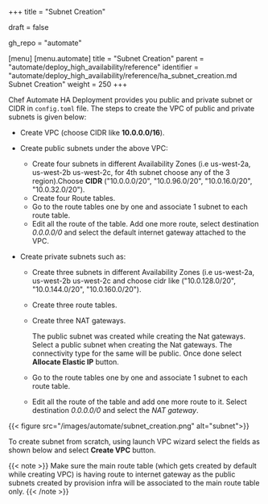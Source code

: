 +++
title = "Subnet Creation"

draft = false

gh_repo = "automate"

[menu]
  [menu.automate]
    title = "Subnet Creation"
    parent = "automate/deploy_high_availability/reference"
    identifier = "automate/deploy_high_availability/reference/ha_subnet_creation.md Subnet Creation"
    weight = 250
+++

Chef Automate HA Deployment provides you public and private subnet or CIDR in `config.toml` file. The steps to create the VPC of public and private subnets is given below:

* Create VPC (choose CIDR like **10.0.0.0/16**).
* Create public subnets under the above VPC:

    * Create four subnets in different Availability Zones (i.e us-west-2a, us-west-2b us-west-2c, for 4th subnet choose any of the 3 region).Choose **CIDR** ("10.0.0.0/20", "10.0.96.0/20", "10.0.16.0/20", "10.0.32.0/20").
    * Create four Route tables.
    * Go to the route tables one by one and associate 1 subnet to each route table.
    * Edit all the route of the table. Add one more route, select destination *0.0.0.0/0* and select the default internet gateway attached to the VPC.

* Create private subnets such as:

    * Create three subnets in different Availability Zones (i.e us-west-2a, us-west-2b us-west-2c and choose cidr like ("10.0.128.0/20", "10.0.144.0/20", "10.0.160.0/20").
    * Create three route tables.
    * Create three NAT gateways.

      The public subnet was created while creating the Nat gateways. Select a public subnet when creating the Nat gateways. The connectivity type for the same will be public. Once done select **Allocate Elastic IP** button.

    * Go to the route tables one by one and associate 1 subnet to each route table.
    * Edit all the route of the table and add one more route to it. Select destination *0.0.0.0/0* and select the *NAT gateway*.

{{< figure src="/images/automate/subnet_creation.png" alt="subnet">}}

To create subnet from scratch, using launch VPC wizard select the fields as shown below and select **Create VPC** button.

{{< note >}}
Make sure the main route table (which gets created by default while creating VPC) is having route to internet gateway as the public subnets created by provision infra will be associated to the main route table only.
{{< /note >}}
